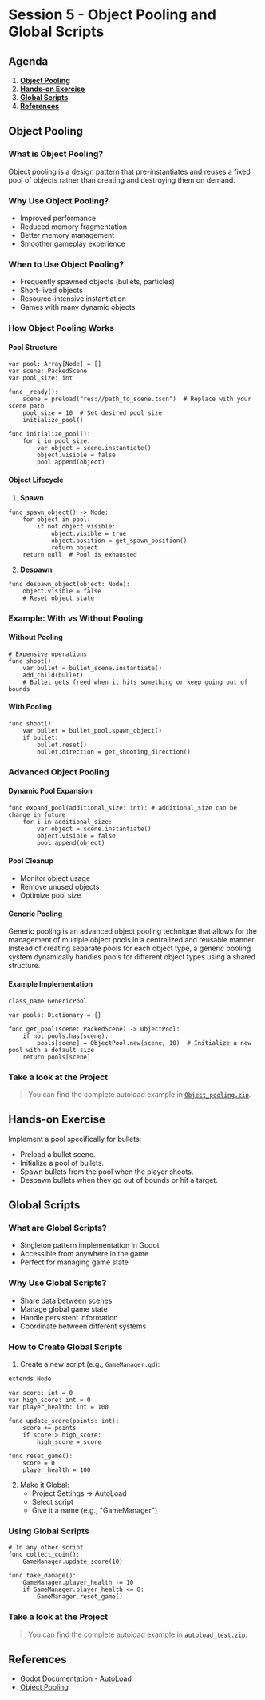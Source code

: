 # Session 5 - Object Pooling and Global Scripts

## Agenda

1. **[Object Pooling](#object-pooling)**
2. **[Hands-on Exercise](#hands-on-exercise)**
3. **[Global Scripts](#global-scripts)**
4. **[References](#references)**

## Object Pooling

### What is Object Pooling?

Object pooling is a design pattern that pre-instantiates and reuses a fixed pool of objects rather than creating and destroying them on demand.

### Why Use Object Pooling?

- Improved performance
- Reduced memory fragmentation
- Better memory management
- Smoother gameplay experience

### When to Use Object Pooling?

- Frequently spawned objects (bullets, particles)
- Short-lived objects
- Resource-intensive instantiation
- Games with many dynamic objects

### How Object Pooling Works

#### Pool Structure

```gdscript
var pool: Array[Node] = []
var scene: PackedScene
var pool_size: int

func _ready():
    scene = preload("res://path_to_scene.tscn")  # Replace with your scene path
    pool_size = 10  # Set desired pool size
    initialize_pool()

func initialize_pool():
    for i in pool_size:
        var object = scene.instantiate()
        object.visible = false
        pool.append(object)
```

#### Object Lifecycle

1. **Spawn**

```gdscript
func spawn_object() -> Node:
    for object in pool:
        if not object.visible:
            object.visible = true
            object.position = get_spawn_position()
            return object
    return null  # Pool is exhausted
```

2. **Despawn**

```gdscript
func despawn_object(object: Node):
    object.visible = false
    # Reset object state
```

### Example: With vs Without Pooling

#### Without Pooling

```gdscript
# Expensive operations
func shoot():
    var bullet = bullet_scene.instantiate()
    add_child(bullet)
    # Bullet gets freed when it hits something or keep going out of bounds
```

#### With Pooling

```gdscript
func shoot():
    var bullet = bullet_pool.spawn_object()
    if bullet:
        bullet.reset()
        bullet.direction = get_shooting_direction()
```

### Advanced Object Pooling

#### Dynamic Pool Expansion

```gdscript
func expand_pool(additional_size: int): # additional_size can be change in future
    for i in additional_size:
        var object = scene.instantiate()
        object.visible = false
        pool.append(object)
```

#### Pool Cleanup

- Monitor object usage
- Remove unused objects
- Optimize pool size

#### Generic Pooling

Generic pooling is an advanced object pooling technique that allows for the management of multiple object pools in a centralized and reusable manner. Instead of creating separate pools for each object type, a generic pooling system dynamically handles pools for different object types using a shared structure.

#### Example Implementation

```gdscript
class_name GenericPool

var pools: Dictionary = {}

func get_pool(scene: PackedScene) -> ObjectPool:
    if not pools.has(scene):
        pools[scene] = ObjectPool.new(scene, 10)  # Initialize a new pool with a default size
    return pools[scene]
```

### Take a look at the Project

> You can find the complete autoload example in [`Object_pooling.zip`](Object_pooling.zip).

## Hands-on Exercise

Implement a pool specifically for bullets:

- Preload a bullet scene.
- Initialize a pool of bullets.
- Spawn bullets from the pool when the player shoots.
- Despawn bullets when they go out of bounds or hit a target.

## Global Scripts

### What are Global Scripts?

- Singleton pattern implementation in Godot
- Accessible from anywhere in the game
- Perfect for managing game state

### Why Use Global Scripts?

- Share data between scenes
- Manage global game state
- Handle persistent information
- Coordinate between different systems

### How to Create Global Scripts

1. Create a new script (e.g., `GameManager.gd`):

```gdscript
extends Node

var score: int = 0
var high_score: int = 0
var player_health: int = 100

func update_score(points: int):
    score += points
    if score > high_score:
        high_score = score

func reset_game():
    score = 0
    player_health = 100
```

2. Make it Global:
   - Project Settings → AutoLoad
   - Select script
   - Give it a name (e.g., "GameManager")

### Using Global Scripts

```gdscript
# In any other script
func collect_coin():
    GameManager.update_score(10)

func take_damage():
    GameManager.player_health -= 10
    if GameManager.player_health <= 0:
        GameManager.reset_game()
```

### Take a look at the Project

> You can find the complete autoload example in [`autoload_test.zip`](autoload_test.zip).

## References

- [Godot Documentation - AutoLoad](https://docs.godotengine.org/en/stable/tutorials/scripting/singletons_autoload.html)
- [Object Pooling](https://youtu.be/zyylMd6WEeQ?si=eQ_WGu2TB0k0pARd)
